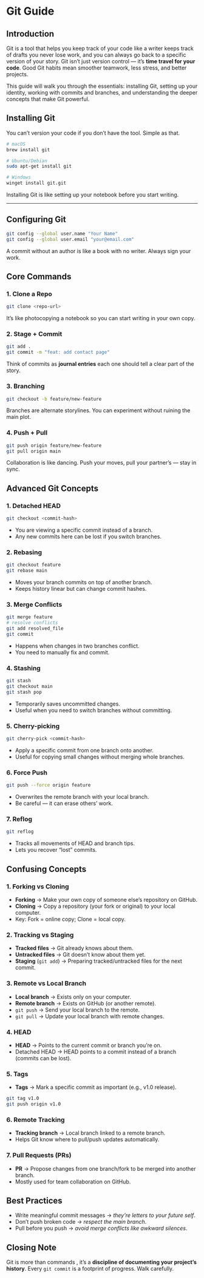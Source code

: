 # Git Guide

## Introduction
Git is a tool that helps you keep track of your code like a writer keeps track of drafts  you never lose work, and you can always go back to a specific version of your story.
Git isn’t just version control — it’s **time travel for your code**.
Good Git habits mean smoother teamwork, less stress, and better projects.

This guide will walk you through the essentials: installing Git, setting up your identity, working with commits and branches, and understanding the deeper concepts that make Git powerful.


## Installing Git

You can’t version your code if you don’t have the tool. Simple as that.

```bash
# macOS
brew install git

# Ubuntu/Debian
sudo apt-get install git

# Windows
winget install git.git
```

Installing Git is like setting up your notebook before you start writing.

---

## Configuring Git

```bash
git config --global user.name "Your Name"
git config --global user.email "your@email.com"
```

A commit without an author is like a book with no writer. Always sign your work.


## Core Commands

### 1. Clone a Repo

```bash
git clone <repo-url>
```

It’s like photocopying a notebook so you can start writing in your own copy.

### 2. Stage + Commit

```bash
git add .
git commit -m "feat: add contact page"
```

Think of commits as **journal entries**  each one should tell a clear part of the story.

### 3. Branching

```bash
git checkout -b feature/new-feature
```

Branches are alternate storylines. You can experiment without ruining the main plot.

### 4. Push + Pull

```bash
git push origin feature/new-feature
git pull origin main
```

Collaboration is like dancing. Push your moves, pull your partner’s — stay in sync.


## Advanced Git Concepts

### 1. Detached HEAD

```bash
git checkout <commit-hash>
```

* You are viewing a specific commit instead of a branch.
* Any new commits here can be lost if you switch branches.

### 2. Rebasing

```bash
git checkout feature
git rebase main
```

* Moves your branch commits on top of another branch.
* Keeps history linear but can change commit hashes.

### 3. Merge Conflicts

```bash
git merge feature
# resolve conflicts
git add resolved_file
git commit
```

* Happens when changes in two branches conflict.
* You need to manually fix and commit.

### 4. Stashing

```bash
git stash
git checkout main
git stash pop
```

* Temporarily saves uncommitted changes.
* Useful when you need to switch branches without committing.

### 5. Cherry-picking

```bash
git cherry-pick <commit-hash>
```

* Apply a specific commit from one branch onto another.
* Useful for copying small changes without merging whole branches.

### 6. Force Push

```bash
git push --force origin feature
```

* Overwrites the remote branch with your local branch.
* Be careful — it can erase others’ work.

### 7. Reflog

```bash
git reflog
```

* Tracks all movements of HEAD and branch tips.
* Lets you recover “lost” commits.


## Confusing Concepts

### 1. Forking vs Cloning

* **Forking** → Make your own copy of someone else’s repository on GitHub.
* **Cloning** → Copy a repository (your fork or original) to your local computer.
* Key: Fork = online copy; Clone = local copy.

### 2. Tracking vs Staging

* **Tracked files** → Git already knows about them.
* **Untracked files** → Git doesn’t know about them yet.
* **Staging** (`git add`) → Preparing tracked/untracked files for the next commit.

### 3. Remote vs Local Branch

* **Local branch** → Exists only on your computer.
* **Remote branch** → Exists on GitHub (or another remote).
* `git push` → Send your local branch to the remote.
* `git pull` → Update your local branch with remote changes.

### 4. HEAD

* **HEAD** → Points to the current commit or branch you’re on.
* Detached HEAD → HEAD points to a commit instead of a branch (commits can be lost).

### 5. Tags

* **Tags** → Mark a specific commit as important (e.g., v1.0 release).

```bash
git tag v1.0
git push origin v1.0
```

### 6. Remote Tracking

* **Tracking branch** → Local branch linked to a remote branch.
* Helps Git know where to pull/push updates automatically.

### 7. Pull Requests (PRs)

* **PR** → Propose changes from one branch/fork to be merged into another branch.
* Mostly used for team collaboration on GitHub.


## Best Practices

* Write meaningful commit messages → *they’re letters to your future self*.
* Don’t push broken code → *respect the main branch*.
* Pull before you push → *avoid merge conflicts like awkward silences*.


## Closing Note

Git is more than commands , it’s a **discipline of documenting your project’s history**.
Every `git commit` is a footprint of progress. Walk carefully.


